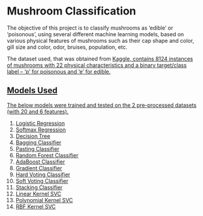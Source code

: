 # Mushroom Classification

<p> The objective of this project is to classify mushrooms as ‘edible’ or ‘poisonous’, using several different machine learning models, based on various physical features of mushrooms such as their cap shape and color, gill size and color, odor, bruises, population, etc.</p>
<p>The dataset used, that was obtained from <a href="https://www.kaggle.com/datasets/uciml/mushroom-classification?resource=download">Kaggle, contains 8124 instances of mushrooms with 22 physical characteristics and a binary target/class label – ‘p’ for poisonous and ‘e’ for edible.</p>

## Models Used
<p> The below models were trained and tested on the 2 pre-processed datasets (with 20 and 6 features). </p>
<ol>
<li> Logistic Regression </li>
<li> Softmax Regression </li>
<li> Decision Tree </li>
<li> Bagging Classifier </li>
<li> Pasting Classifier </li>
<li> Random Forest Classifier </li>
<li> AdaBoost Classifier </li>
<li> Gradient Classifier </li>
<li> Hard Voting Classifier </li>
<li> Soft Voting Classifier </li>
<li> Stacking Classifier </li>
<li> Linear Kernel SVC </li>
<li> Polynomial Kernel SVC </li>
<li> RBF Kernel SVC </li>
</ol>


